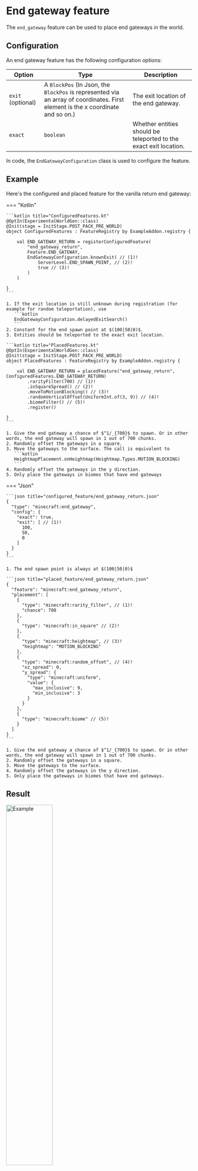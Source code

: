 # End gateway feature

The `end_gateway` feature can be used to place end gateways in the world.

## Configuration

An end gateway feature has the following configuration options:

| Option            | Type                                                                                                                            | Description                                                       |
|-------------------|---------------------------------------------------------------------------------------------------------------------------------|-------------------------------------------------------------------|
| `exit` (optional) | A `BlockPos` (In Json, the `BlockPos` is represented via an array of coordinates. First element is the x coordinate and so on.) | The exit location of the end gateway.                             |
| `exact`           | `boolean`                                                                                                                       | Whether entities should be teleported to the exact exit location. |

In code, the `EndGatewayConfiguration` class is used to configure the feature.

## Example

Here's the configured and placed feature for the vanilla return end gateway:

=== "Kotlin"

    ```kotlin title="ConfiguredFeatures.kt"
    @OptIn(ExperimentalWorldGen::class)
    @Init(stage = InitStage.POST_PACK_PRE_WORLD)
    object ConfiguredFeatures : FeatureRegistry by ExampleAddon.registry {
    
        val END_GATEWAY_RETURN = registerConfiguredFeature(
            "end_gateway_return",
            Feature.END_GATEWAY,
            EndGatewayConfiguration.knownExit( // (1)!
                ServerLevel.END_SPAWN_POINT, // (2)!
                true // (3)!
            )
        )
    
    }
    ```

    1. If the exit location is still unknown during registration (for example for random teleportation), use
       ```kotlin
       EndGatewayConfiguration.delayedExitSearch()
       ```
    2. Constant for the end spawn point at $(100|50|0)$.
    3. Entities should be teleported to the exact exit location.

    ```kotlin title="PlacedFeatures.kt"
    @OptIn(ExperimentalWorldGen::class)
    @Init(stage = InitStage.POST_PACK_PRE_WORLD)
    object PlacedFeatures : FeatureRegistry by ExampleAddon.registry {
    
        val END_GATEWAY_RETURN = placedFeature("end_gateway_return", ConfiguredFeatures.END_GATEWAY_RETURN)
            .rarityFilter(700) // (1)!
            .inSquareSpread() // (2)!
            .moveToMotionBlocking() // (3)!
            .randomVerticalOffset(UniformInt.of(3, 9)) // (4)!
            .biomeFilter() // (5)!
            .register()
    
    }
    ```

    1. Give the end gateway a chance of $^1/_{700}$ to spawn. Or in other words, the end gateway will spawn in 1 out of 700 chunks.
    2. Randomly offset the gateways in a square.
    3. Move the gateways to the surface. The call is equivalent to
       ```kotlin
       HeightmapPlacement.onHeightmap(Heightmap.Types.MOTION_BLOCKING)
       ```
    4. Randomly offset the gateways in the y direction.
    5. Only place the gateways in biomes that have end gateways

=== "Json"

    ```json title="configured_feature/end_gateway_return.json"
    {
      "type": "minecraft:end_gateway",
      "config": {
        "exact": true,
        "exit": [ // (1)!
          100,
          50,
          0
        ]
      }
    }
    ```

    1. The end spawn point is always at $(100|50|0)$

    ```json title="placed_feature/end_gateway_return.json"
    {
      "feature": "minecraft:end_gateway_return",
      "placement": [
        {
          "type": "minecraft:rarity_filter", // (1)!
          "chance": 700
        },
        {
          "type": "minecraft:in_square" // (2)!
        },
        {
          "type": "minecraft:heightmap", // (3)!
          "heightmap": "MOTION_BLOCKING"
        },
        {
          "type": "minecraft:random_offset", // (4)!
          "xz_spread": 0,
          "y_spread": {
            "type": "minecraft:uniform",
            "value": {
              "max_inclusive": 9,
              "min_inclusive": 3
            }
          }
        },
        {
          "type": "minecraft:biome" // (5)!
        }
      ]
    }
    ```

    1. Give the end gateway a chance of $^1/_{700}$ to spawn. Or in other words, the end gateway will spawn in 1 out of 700 chunks.
    2. Randomly offset the gateways in a square.
    3. Move the gateways to the surface.
    4. Randomly offset the gateways in the y direction.
    5. Only place the gateways in biomes that have end gateways.

## Result

<p class="text-center">
  <img src="https://i.imgur.com/N5NZfbC.png" width="50%" alt="Example"/>
</p>